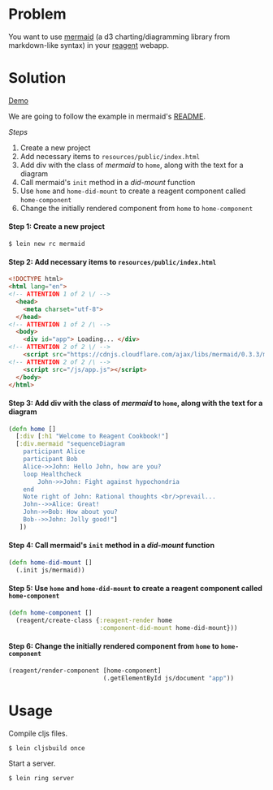 # Problem

You want to use [mermaid](https://github.com/knsv/mermaid) (a d3 charting/diagramming library from markdown-like syntax) in your [reagent](https://github.com/reagent-project/reagent) webapp.

# Solution

[Demo](http://rc-mermaid.s3-website-us-west-1.amazonaws.com/)

We are going to follow the example in mermaid's [README](https://github.com/knsv/mermaid/blob/master/README.md).

*Steps*

1. Create a new project
2. Add necessary items to `resources/public/index.html`
3. Add div with the class of _mermaid_ to `home`, along with the text for a diagram
4. Call mermaid's `init` method in a *did-mount* function
5. Use `home` and `home-did-mount` to create a reagent component called `home-component`
6. Change the initially rendered component from `home` to `home-component`

#### Step 1: Create a new project

```
$ lein new rc mermaid
```

#### Step 2: Add necessary items to `resources/public/index.html`

```html
<!DOCTYPE html>
<html lang="en">
<!-- ATTENTION 1 of 2 \/ -->
  <head>
    <meta charset="utf-8">
  </head>
<!-- ATTENTION 1 of 2 /\ -->
  <body>
    <div id="app"> Loading... </div>
<!-- ATTENTION 2 of 2 \/ -->
    <script src="https://cdnjs.cloudflare.com/ajax/libs/mermaid/0.3.3/mermaid.full.js"></script>
<!-- ATTENTION 2 of 2 /\ -->
    <script src="/js/app.js"></script>
  </body>
</html>
```

#### Step 3: Add div with the class of _mermaid_ to `home`, along with the text for a diagram

```clojure
(defn home []
  [:div [:h1 "Welcome to Reagent Cookbook!"]
  [:div.mermaid "sequenceDiagram
    participant Alice
    participant Bob
    Alice->>John: Hello John, how are you?
    loop Healthcheck
        John->>John: Fight against hypochondria
    end
    Note right of John: Rational thoughts <br/>prevail...
    John-->>Alice: Great!
    John->>Bob: How about you?
    Bob-->>John: Jolly good!"]
   ])
```

#### Step 4: Call mermaid's `init` method in a *did-mount* function

```clojure
(defn home-did-mount []
  (.init js/mermaid))
```

#### Step 5: Use `home` and `home-did-mount` to create a reagent component called `home-component`

```clojure
(defn home-component []
  (reagent/create-class {:reagent-render home
                         :component-did-mount home-did-mount}))
```

#### Step 6: Change the initially rendered component from `home` to `home-component`

```clojure
(reagent/render-component [home-component]
                          (.getElementById js/document "app"))
``` 

# Usage

Compile cljs files.

```
$ lein cljsbuild once
```

Start a server.

```
$ lein ring server
```
